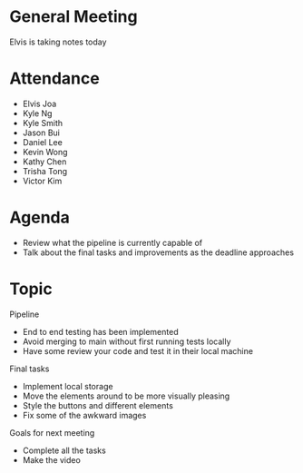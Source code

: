 # General Meeting

Elvis is taking notes today

# Attendance 
- Elvis Joa
- Kyle Ng
- Kyle Smith
- Jason Bui
- Daniel Lee
- Kevin Wong
- Kathy Chen
- Trisha Tong
- Victor Kim

# Agenda

- Review what the pipeline is currently capable of
- Talk about the final tasks and improvements as the deadline approaches

# Topic

Pipeline
- End to end testing has been implemented
- Avoid merging to main without first running tests locally
- Have some review your code and test it in their local machine

Final tasks
- Implement local storage
- Move the elements around to be more visually pleasing
- Style the buttons and different elements
- Fix some of the awkward images

Goals for next meeting
- Complete all the tasks
- Make the video
